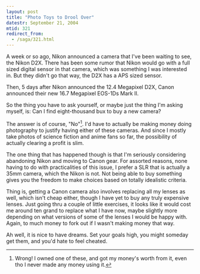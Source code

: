 ```yaml
---
layout: post
title: "Photo Toys to Drool Over"
datestr: September 21, 2004
mtid: 321
redirect_from:
  - /saga/321.html
---
```


A week or so ago, Nikon announced a camera that I've been waiting to see,
the Nikon D2X.  There has been some rumor that Nikon would go with a full sized digital sensor in
that camera, which was something I was interested in.  But they didn't go that way,
the D2X has a APS sized sensor.

Then, 5 days after Nikon announced the 12.4 Megapixel D2X, Canon announced their new 16.7 Megapixel EOS-1Ds Mark II.

So the thing you have to ask yourself, or maybe just the thing I'm asking myself, is:
Can I find eight-thousand bux to buy a new camera?

The answer is of course, "No"[^1].  I'd have to actually be making money doing photography to justify
having either of these cameras.  And since I mostly take photos of science fiction and anime fans
so far, the possibility of actually clearing a profit is slim.

The one thing that has happened though is that I'm seriously considering abandoning Nikon and
moving to Canon gear.  For assorted reasons, none having to do with practicalities of this
issue, I prefer a SLR that is actually a 35mm camera, which the Nikon is not.  Not being able
to buy something gives you the freedom to make choices based on totally idealistic criteria.

Thing is, getting a Canon camera also involves replacing all my lenses as well, which isn't
cheap either, though I have yet to buy any truly expensive lenses.  Just going thru a couple
of little exercises, it looks like it would cost me around ten grand to replace what I have
now, maybe slightly more depending on what versions of some of the lenses I would be happy
with.  Again, to much money to fork out if I wasn't making money that way.

Ah well, it is nice to have dreams.  Set your goals high, you might someday get them, and
you'd hate to feel cheated.

[^1]: Wrong!  I owned one of these, and got my money's worth from it, even tho I never made any
      money using it.